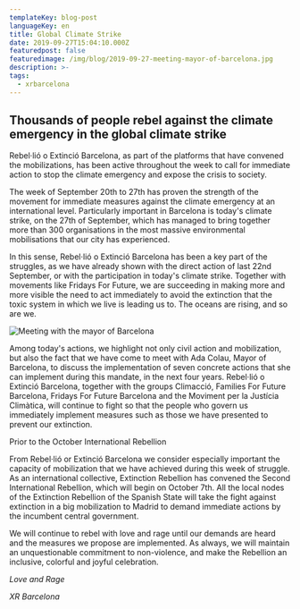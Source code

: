 ```yaml
---
templateKey: blog-post
languageKey: en
title: Global Climate Strike
date: 2019-09-27T15:04:10.000Z
featuredpost: false
featuredimage: /img/blog/2019-09-27-meeting-mayor-of-barcelona.jpg
description: >-
tags:
  - xrbarcelona
---
```


## Thousands of people rebel against the climate emergency in the global climate strike

Rebel·lió o Extinció Barcelona, as part of the platforms that have convened the mobilizations, has been active throughout the week to call for immediate action to stop the climate emergency and expose the crisis to society.

The week of September 20th to 27th has proven the strength of the movement for immediate measures against the climate emergency at an international level. Particularly important in Barcelona is today's climate strike, on the 27th of September, which has managed to bring together more than 300 organisations in the most massive environmental mobilisations that our city has experienced.

In this sense, Rebel·lió o Extinció Barcelona has been a key part of the struggles, as we have already shown with the direct action of last 22nd September, or with the participation in today's climate strike. Together with movements like Fridays For Future, we are succeeding in making more and more visible the need to act immediately to avoid the extinction that the toxic system in which we live is leading us to. The oceans are rising, and so are we.

![Meeting with the mayor of Barcelona](/img/blog/2019-09-27-meeting-mayor-of-barcelona.jpg)

Among today's actions, we highlight not only civil action and mobilization, but also the fact that we have come to meet with Ada Colau, Mayor of Barcelona, to discuss the implementation of seven concrete actions that she can implement during this mandate, in the next four years. Rebel·lió o Extinció Barcelona, together with the groups Climacció, Families For Future Barcelona, Fridays For Future Barcelona and the Moviment per la Justícia Climàtica, will continue to fight so that the people who govern us immediately implement measures such as those we have presented
to prevent our extinction.

Prior to the October International Rebellion

From Rebel·lió or Extinció Barcelona we consider especially important the capacity of mobilization that we have achieved during this week of struggle. As an international collective, Extinction Rebellion has convened the Second International Rebellion, which will begin on October 7th. All the local nodes of the Extinction Rebellion of the Spanish State will take the fight against extinction in a big mobilization to Madrid to demand immediate actions by the incumbent central
government.

We will continue to rebel with love and rage until our demands are heard and the measures we propose are implemented. As always, we will maintain an unquestionable commitment to non-violence, and make the Rebellion an inclusive, colorful and joyful celebration.

*Love and Rage*

*XR Barcelona*
